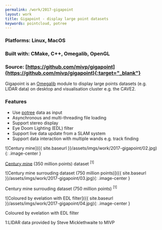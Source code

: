 ```yaml
---
permalink: /work/2017-gigapoint
layout: work
title: Gigapoint - display large point datasets
keywords: pointcloud, potree
---
```


### **Platforms:** Linux, MacOS

### **Built with:** CMake, C++, Omegalib, OpenGL

### **Source:** [https://github.com/mivp/gigapoint](https://github.com/mivp/gigapoint){:target="_blank"}

Gigapoint is an <a href="https://github.com/uic-evl/omegalib" target="_blank">Omegalib</a> module to display large points datasets (e.g. LIDAR data) on desktop and visualisation cluster e.g. the CAVE2.

### **Features**

- Use <a href="http://potree.org/" target="_blank">potree</a> data as input
- Asynchronous and multi-threading file loading
- Support stereo display
- Eye Doom Lighting (EDL) filter
- Support live data update from a SLAM system
- Support data interaction with multiple wands e.g. track finding

![Century mine]({{ site.baseurl }}/assets/imgs/work/2017-gigapoint/02.jpg){: .image-center }
<p class="caption"><a href="https://en.wikipedia.org/wiki/Century_Mine" target="_blank">Century mine</a> (350 million points) dataset <sup>[1]</sup></p>

![Century mine surrouding dataset (750 million points)]({{ site.baseurl }}/assets/imgs/work/2017-gigapoint/03.jpg){: .image-center }
<p class="caption">Century mine surrouding dataset (750 million points) <sup>[1]</sup></p>

![Coloured by evelation with EDL filter]({{ site.baseurl }}/assets/imgs/work/2017-gigapoint/04.jpg){: .image-center }
<p class="caption">Coloured by evelation with EDL filter</p>

<div class="footnote"><a name="footnote1">1</a>:LIDAR data provided by Steve Micklethwaite to MIVP</div>
